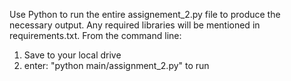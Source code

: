 Use Python to run the entire assignement_2.py file to produce the necessary output. Any required libraries will be mentioned in requirements.txt. 
From the command line: 
1. Save to your local drive
2. enter: "python main/assignment_2.py" to run